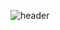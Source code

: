 ![header](https://capsule-render.vercel.app/api?type=slice&color=gradient&height=300&section=header&text=Python&fontSize=90)
